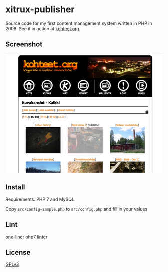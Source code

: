 # xitrux-publisher

Source code for my first content management system written in PHP in 2008. See it in action at [kohteet.org](https://kohteet.org)

## Screenshot

![Admin panel](doc/example.jpg)

## Install

Requirements: PHP 7 and MySQL.

Copy `src/config-sample.php` to `src/config.php` and fill in your values.

## Lint

[one-liner php7 linter](https://gist.github.com/mikaelz/c5d08ce9b7c575594c20e7dd75f71a05)

## License

[GPLv3](LICENSE)

